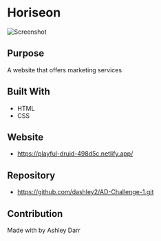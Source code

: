 # Horiseon
![Screenshot](Horiseon.png)

## Purpose
A website that offers marketing services

## Built With
* HTML
* CSS

## Website
* https://playful-druid-498d5c.netlify.app/

## Repository
* https://github.com/dashley2/AD-Challenge-1.git 
## Contribution
Made with by Ashley Darr